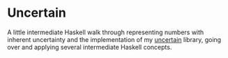 Uncertain
=========

A little intermediate Haskell walk through representing numbers with inherent
uncertainty and the implementation of my [uncertain][] library, going over and
applying several intermediate Haskell concepts.

[uncertain]: https://hackage.haskell.org/package/uncertain

